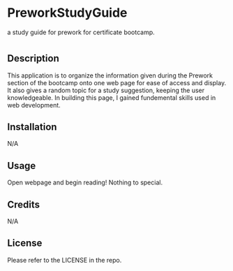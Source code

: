 # PreworkStudyGuide
a study guide for prework for certificate bootcamp.
# <Your-Project-Title>

## Description

This application is to organize the information given during the Prework section of the bootcamp onto one web page for ease of access and display. It also gives a random topic for a study suggestion, keeping the user knowledgeable. In building this page, I gained fundemental skills used in web development. 

## Installation

N/A

## Usage

Open webpage and begin reading! Nothing to special. 

## Credits

N/A

## License

Please refer to the LICENSE in the repo.
